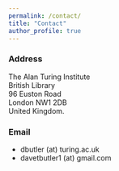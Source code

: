 ```yaml
---
permalink: /contact/
title: "Contact"
author_profile: true
---
```


### Address


The Alan Turing Institute <br/>
British Library <br/>
96 Euston Road <br/>
London NW1 2DB <br/> 
United Kingdom. 


### Email

* dbutler (at) turing.ac.uk
* davetbutler1 (at) gmail.com

